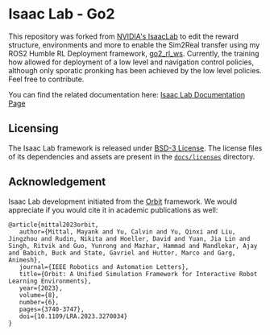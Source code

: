 # Isaac Lab - Go2

This repository was forked from [NVIDIA's IsaacLab](https://github.com/isaac-sim/IsaacLab) to edit the reward structure, environments and more to enable the Sim2Real transfer using my ROS2 Humble RL Deployment framework, [go2_rl_ws](https://github.com/eppl-erau-db/go2_rl_ws). Currently, the training how allowed for deployment of a low level and navigation control policies, although only sporatic pronking has been achieved by the low level policies. Feel free to contribute.

You can find the related documentation here: [Isaac Lab Documentation Page](https://isaac-sim.github.io/IsaacLab)

## Licensing

The Isaac Lab framework is released under [BSD-3 License](LICENSE). The license files of its dependencies and assets are present in the [`docs/licenses`](docs/licenses) directory.

## Acknowledgement

Isaac Lab development initiated from the [Orbit](https://isaac-orbit.github.io/) framework. We would appreciate if you would cite it in academic publications as well:

```
@article{mittal2023orbit,
   author={Mittal, Mayank and Yu, Calvin and Yu, Qinxi and Liu, Jingzhou and Rudin, Nikita and Hoeller, David and Yuan, Jia Lin and Singh, Ritvik and Guo, Yunrong and Mazhar, Hammad and Mandlekar, Ajay and Babich, Buck and State, Gavriel and Hutter, Marco and Garg, Animesh},
   journal={IEEE Robotics and Automation Letters},
   title={Orbit: A Unified Simulation Framework for Interactive Robot Learning Environments},
   year={2023},
   volume={8},
   number={6},
   pages={3740-3747},
   doi={10.1109/LRA.2023.3270034}
}
```
